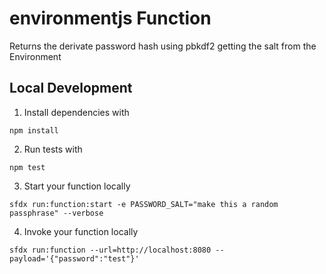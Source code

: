 # environmentjs Function

Returns the derivate password hash using pbkdf2 getting the salt from the Environment

## Local Development

1. Install dependencies with

```
npm install
```

2. Run tests with

```
npm test
```

3. Start your function locally

```
sfdx run:function:start -e PASSWORD_SALT="make this a random passphrase" --verbose
```

4. Invoke your function locally

```
sfdx run:function --url=http://localhost:8080 --payload='{"password":"test"}'
```
